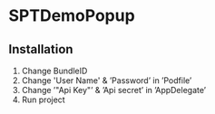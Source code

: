 # SPTDemoPopup

## Installation

1. Change BundleID
2. Change 'User Name' & ’Password’ in ’Podfile’
3. Change ’"Api Key"’ & ’Api secret’ in ’AppDelegate’
4. Run project
